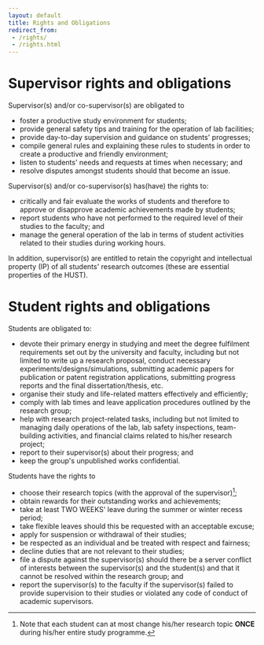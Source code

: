```yaml
---
layout: default
title: Rights and Obligations
redirect_from: 
 - /rights/
 - /rights.html
---
```

# Supervisor rights and obligations
Supervisor(s) and/or co-supervisor(s) are obligated to 
- foster a productive study environment for students;
- provide general safety tips and training for the operation of lab facilities;
- provide day-to-day supervision and guidance on students' progresses;
- compile general rules and explaining these rules to students in order to create a productive and friendly environment;
- listen to students' needs and requests at times when necessary; and
- resolve disputes amongst students should that become an issue.

Supervisor(s) and/or co-supervisor(s) has(have) the rights to:
- critically and fair evaluate the works of students and therefore to approve or disapprove  academic achievements made by students;
- report students who have not performed to the required level of their studies to the faculty; and
- manage the general operation of the lab in terms of student activities related to their studies during working hours.

In addition, supervisor(s) are entitled to retain the copyright and intellectual property (IP) of all students' research outcomes (these are essential properties of the HUST).

# Student rights and obligations
Students are obligated to:
- devote their primary energy in studying and meet the degree fulfilment requirements set out by the university and faculty, including but not limited to write up a research proposal, conduct necessary experiments/designs/simulations, submitting academic papers for publication or patent registration applications, submitting progress reports and the final dissertation/thesis, etc.
- organise their study and life-related matters effectively and efficiently;
- comply with lab times and leave application procedures outlined by the research group;
- help with research project-related tasks, including but not limited to managing daily operations of the lab, lab safety inspections, team-building activities, and financial claims related to his/her research project;
- report to their supervisor(s) about their progress; and
- keep the group's unpublished works confidential.

Students have the rights to
- choose their research topics (with the approval of the supervisor)[^1];
- obtain rewards for their outstanding works and achievements;
- take at least TWO WEEKS' leave during the summer or winter recess period;
- take flexible leaves should this be requested with an acceptable excuse;
- apply for suspension or withdrawal of their studies;
- be respected as an individual and be treated with respect and fairness;
- decline duties that are not relevant to their studies;
- file a dispute against the supervisor(s) should there be a server conflict of interests between the supervisor(s) and the student(s) and that it cannot be resolved within the research group; and
- report the supervisor(s) to the faculty if the supervisor(s) failed to provide supervision to their studies or violated any code of conduct of academic supervisors.

[^1]: Note that each student can at most change his/her research topic **ONCE** during his/her entire study programme.